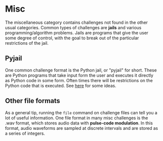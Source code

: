 # Misc

The miscellaneous category contains challenges not found in the other usual categories. Common types of challenges are **jails** and various programming/algorithm problems. Jails are programs that give the user some degree of control, with the goal to break out of the particular restrictions of the jail.

## Pyjail

One common challenge format is the Python jail, or "pyjail" for short. These are Python programs that take input form the user and executes it directly as Python code in some form. Often times there will be restrictions on the Python code that is executed. See [here](https://book.hacktricks.xyz/generic-methodologies-and-resources/python/bypass-python-sandboxes) for some ideas.

## Other file formats

As a general tip, running the `file` command on challenge files can tell you a lot of useful information. One file format in many misc challenges is the .wav format, which stores audio data with **pulse-code modulation**. In this format, audio waveforms are sampled at discrete intervals and are stored as a series of integers.


